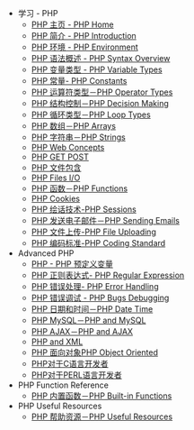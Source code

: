 - 学习 - PHP  
  - [PHP 主页 - PHP Home](home.md)
  - [PHP 简介 - PHP Introduction](introduction.md)
  - [PHP 环境 - PHP Environment](environment.md)
  - [PHP 语法概述 - PHP Syntax Overview](syntax-overview.md)
  - [PHP 变量类型 - PHP Variable Types](variable-types.md)
  - [PHP 常量- PHP Constants](constants.md)
  - [PHP 运算符类型－PHP Operator Types](operator-types.md)
  - [PHP 结构控制－PHP Decision Making](decision-making.md)
  - [PHP 循环类型－PHP Loop Types](loop-types.md)
  - [PHP 数组－PHP Arrays](arrays.md)
  - [PHP 字符串－PHP Strings](strings.md)
  - [PHP Web Concepts](concepts.md)
  - [PHP GET POST](get-post.md)
  - [PHP 文件包含](file-inclusion.md)
  - [PHP Files I/O](files.md)
  - [PHP 函数－PHP Functions](php-functions.md)
  - [PHP Cookies](cookies.md)
  - [PHP 绘话技术-PHP Sessions](sessions.md)
  - [PHP 发送电子邮件－PHP Sending Emails](sending-emails.md)
  - [PHP 文件上传-PHP File Uploading](file-uploading.md)
  - [PHP 编码标准-PHP Coding Standard](coding-standard.md)
- Advanced PHP
  - [PHP  - PHP 预定义变量](predefined-variables.md)
  - [PHP 正则表达式- PHP Regular Expression](regular-expression.md)
  - [PHP 错误处理- PHP Error Handling](error-handling.md)
  - [PHP 错误调试 - PHP Bugs Debugging](bugs-debugging.md)
  - [PHP 日期和时间－PHP Date Time](date-time.md)
  - [PHP MySQL－PHP and MySQL](mysql.md)
  - [PHP AJAX－PHP and AJAX](ajax.md)
  - [PHP and XML](xml.md)
  - [PHP 面向对象PHP Object Oriented](object-oriented.md)
  - [PHP对于C语言开发者](developers.md)
  - [PHP对于PERL语言开发者](perl-developers.md)
- PHP Function Reference
  - [PHP 内置函数－PHP Built-in Functions](functions.md)
- PHP Useful Resources
  - [PHP 帮助资源－PHP Useful Resources](useful-resources.md)